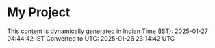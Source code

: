 # My Project

This content is dynamically generated in Indian Time (IST): 2025-01-27 04:44:42 IST
Converted to UTC: 2025-01-26 23:14:42 UTC
